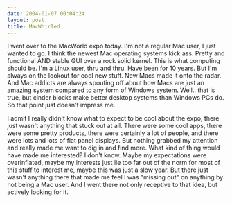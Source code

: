 ```yaml
---
date: 2004-01-07 00:04:24
layout: post
title: MacWhirled
---
```


I went over to the MacWorld expo today. I'm not a regular Mac user, I just wanted to go. I think the newest Mac operating systems kick ass. Pretty and functional AND stable GUI over a rock solid kernel. This is what computing should be. I'm a Linux user, thru and thru. Have been for 10 years. But I'm always on the lookout for cool new stuff. New Macs made it onto the radar. And Mac addicts are always spouting off about how Macs are just an amazing system compared to any form of Windows system. Well.. that is true, but cinder blocks make better desktop systems than Windows PCs do. So that point just doesn't impress me.

I admit I really didn't know what to expect to be cool about the expo, there just wasn't anything that stuck out at all. There were some cool apps, there were some pretty products, there were certainly a lot of people, and there were lots and lots of flat panel displays. But nothing grabbed my attention and really made me want to dig in and find more. What kind of thing would have made me interested? I don't know. Maybe my expectations were overinflated, maybe my interests just lie too far out of the norm for most of this stuff to interest me, maybe this was just a slow year. But there just wasn't anything there that made me feel I was "missing out" on anything by not being a Mac user. And I went there not only receptive to that idea, but actively looking for it.
